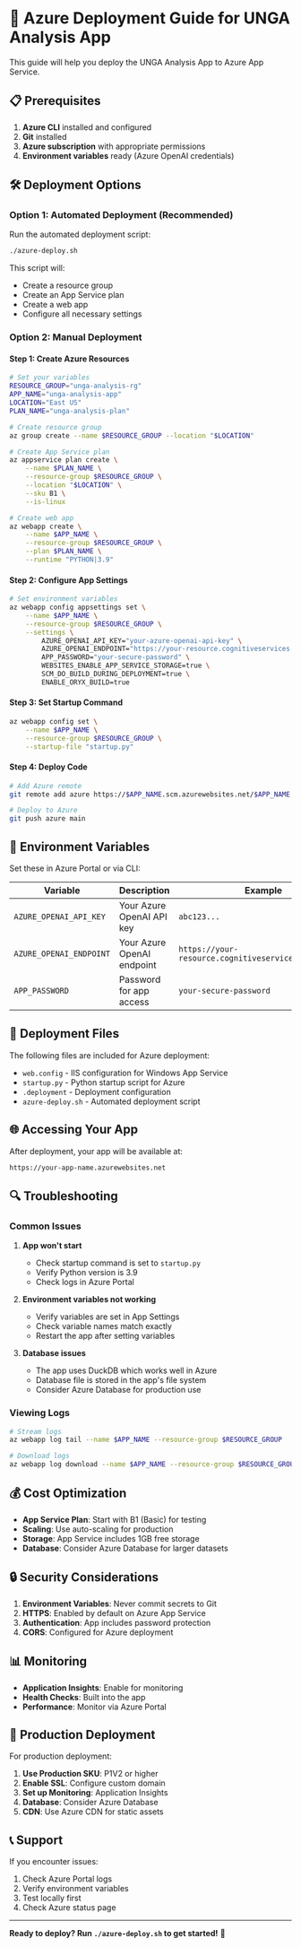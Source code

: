 # 🚀 Azure Deployment Guide for UNGA Analysis App

This guide will help you deploy the UNGA Analysis App to Azure App Service.

## 📋 Prerequisites

1. **Azure CLI** installed and configured
2. **Git** installed
3. **Azure subscription** with appropriate permissions
4. **Environment variables** ready (Azure OpenAI credentials)

## 🛠️ Deployment Options

### Option 1: Automated Deployment (Recommended)

Run the automated deployment script:

```bash
./azure-deploy.sh
```

This script will:
- Create a resource group
- Create an App Service plan
- Create a web app
- Configure all necessary settings

### Option 2: Manual Deployment

#### Step 1: Create Azure Resources

```bash
# Set your variables
RESOURCE_GROUP="unga-analysis-rg"
APP_NAME="unga-analysis-app"
LOCATION="East US"
PLAN_NAME="unga-analysis-plan"

# Create resource group
az group create --name $RESOURCE_GROUP --location "$LOCATION"

# Create App Service plan
az appservice plan create \
    --name $PLAN_NAME \
    --resource-group $RESOURCE_GROUP \
    --location "$LOCATION" \
    --sku B1 \
    --is-linux

# Create web app
az webapp create \
    --name $APP_NAME \
    --resource-group $RESOURCE_GROUP \
    --plan $PLAN_NAME \
    --runtime "PYTHON|3.9"
```

#### Step 2: Configure App Settings

```bash
# Set environment variables
az webapp config appsettings set \
    --name $APP_NAME \
    --resource-group $RESOURCE_GROUP \
    --settings \
        AZURE_OPENAI_API_KEY="your-azure-openai-api-key" \
        AZURE_OPENAI_ENDPOINT="https://your-resource.cognitiveservices.azure.com/" \
        APP_PASSWORD="your-secure-password" \
        WEBSITES_ENABLE_APP_SERVICE_STORAGE=true \
        SCM_DO_BUILD_DURING_DEPLOYMENT=true \
        ENABLE_ORYX_BUILD=true
```

#### Step 3: Set Startup Command

```bash
az webapp config set \
    --name $APP_NAME \
    --resource-group $RESOURCE_GROUP \
    --startup-file "startup.py"
```

#### Step 4: Deploy Code

```bash
# Add Azure remote
git remote add azure https://$APP_NAME.scm.azurewebsites.net/$APP_NAME.git

# Deploy to Azure
git push azure main
```

## 🔧 Environment Variables

Set these in Azure Portal or via CLI:

| Variable | Description | Example |
|----------|-------------|---------|
| `AZURE_OPENAI_API_KEY` | Your Azure OpenAI API key | `abc123...` |
| `AZURE_OPENAI_ENDPOINT` | Your Azure OpenAI endpoint | `https://your-resource.cognitiveservices.azure.com/` |
| `APP_PASSWORD` | Password for app access | `your-secure-password` |

## 📁 Deployment Files

The following files are included for Azure deployment:

- `web.config` - IIS configuration for Windows App Service
- `startup.py` - Python startup script for Azure
- `.deployment` - Deployment configuration
- `azure-deploy.sh` - Automated deployment script

## 🌐 Accessing Your App

After deployment, your app will be available at:
```
https://your-app-name.azurewebsites.net
```

## 🔍 Troubleshooting

### Common Issues

1. **App won't start**
   - Check startup command is set to `startup.py`
   - Verify Python version is 3.9
   - Check logs in Azure Portal

2. **Environment variables not working**
   - Verify variables are set in App Settings
   - Check variable names match exactly
   - Restart the app after setting variables

3. **Database issues**
   - The app uses DuckDB which works well in Azure
   - Database file is stored in the app's file system
   - Consider Azure Database for production use

### Viewing Logs

```bash
# Stream logs
az webapp log tail --name $APP_NAME --resource-group $RESOURCE_GROUP

# Download logs
az webapp log download --name $APP_NAME --resource-group $RESOURCE_GROUP
```

## 💰 Cost Optimization

- **App Service Plan**: Start with B1 (Basic) for testing
- **Scaling**: Use auto-scaling for production
- **Storage**: App Service includes 1GB free storage
- **Database**: Consider Azure Database for larger datasets

## 🔒 Security Considerations

1. **Environment Variables**: Never commit secrets to Git
2. **HTTPS**: Enabled by default on Azure App Service
3. **Authentication**: App includes password protection
4. **CORS**: Configured for Azure deployment

## 📊 Monitoring

- **Application Insights**: Enable for monitoring
- **Health Checks**: Built into the app
- **Performance**: Monitor via Azure Portal

## 🚀 Production Deployment

For production deployment:

1. **Use Production SKU**: P1V2 or higher
2. **Enable SSL**: Configure custom domain
3. **Set up Monitoring**: Application Insights
4. **Database**: Consider Azure Database
5. **CDN**: Use Azure CDN for static assets

## 📞 Support

If you encounter issues:

1. Check Azure Portal logs
2. Verify environment variables
3. Test locally first
4. Check Azure status page

---

**Ready to deploy? Run `./azure-deploy.sh` to get started!** 🚀
